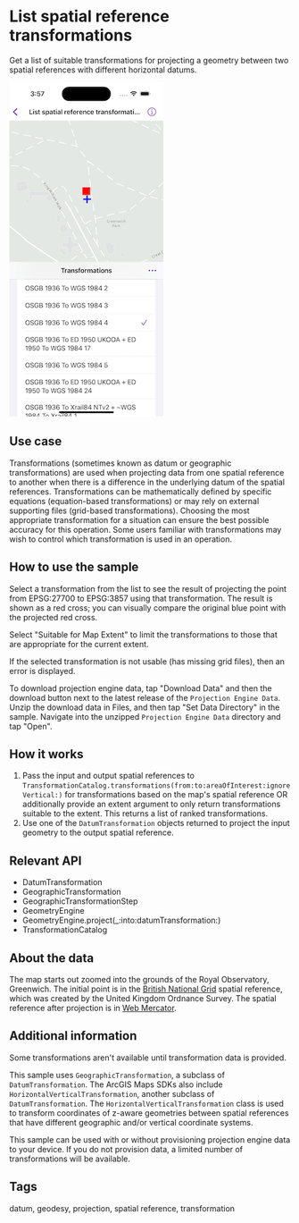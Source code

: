 # List spatial reference transformations

Get a list of suitable transformations for projecting a geometry between two spatial references with different horizontal datums.

![Image of list spatial reference transformations](list-spatial-reference-transformations.png)

## Use case

Transformations (sometimes known as datum or geographic transformations) are used when projecting data from one spatial reference to another when there is a difference in the underlying datum of the spatial references. Transformations can be mathematically defined by specific equations (equation-based transformations) or may rely on external supporting files (grid-based transformations). Choosing the most appropriate transformation for a situation can ensure the best possible accuracy for this operation. Some users familiar with transformations may wish to control which transformation is used in an operation.

## How to use the sample

Select a transformation from the list to see the result of projecting the point from EPSG:27700 to EPSG:3857 using that transformation. The result is shown as a red cross; you can visually compare the original blue point with the projected red cross.

Select "Suitable for Map Extent" to limit the transformations to those that are appropriate for the current extent.

If the selected transformation is not usable (has missing grid files), then an error is displayed.

To download projection engine data, tap "Download Data" and then the download button next to the latest release of the `Projection Engine Data`. Unzip the download data in Files, and then tap "Set Data Directory" in the sample. Navigate into the unzipped `Projection Engine Data` directory and tap "Open".

## How it works

1. Pass the input and output spatial references to `TransformationCatalog.transformations(from:to:areaOfInterest:ignoreVertical:)` for transformations based on the map's spatial reference OR additionally provide an extent argument to only return transformations suitable to the extent. This returns a list of ranked transformations.
2. Use one of the `DatumTransformation` objects returned to project the input geometry to the output spatial reference.

## Relevant API

* DatumTransformation
* GeographicTransformation
* GeographicTransformationStep
* GeometryEngine
* GeometryEngine.project(_:into:datumTransformation:)
* TransformationCatalog

## About the data

The map starts out zoomed into the grounds of the Royal Observatory, Greenwich. The initial point is in the [British National Grid](https://epsg.io/27700) spatial reference, which was created by the United Kingdom Ordnance Survey. The spatial reference after projection is in [Web Mercator](https://epsg.io/3857).

## Additional information

Some transformations aren't available until transformation data is provided.

This sample uses `GeographicTransformation`, a subclass of `DatumTransformation`. The ArcGIS Maps SDKs also include `HorizontalVerticalTransformation`, another subclass of `DatumTransformation`. The `HorizontalVerticalTransformation` class is used to transform coordinates of z-aware geometries between spatial references that have different geographic and/or vertical coordinate systems.

This sample can be used with or without provisioning projection engine data to your device. If you do not provision data, a limited number of transformations will be available.

## Tags

datum, geodesy, projection, spatial reference, transformation
